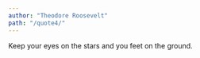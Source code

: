```yaml
---
author: "Theodore Roosevelt"
path: "/quote4/"
---
```


Keep your eyes on the stars and you feet on the ground.
